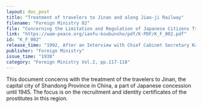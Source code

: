 ```yaml
---
layout: doc_post
title: "Treatment of travelers to Jinan and along Jiao-ji Railway"
filename: "Foreign Ministry 02"
file: "Concerning the Limitation and Regulation of Japanese Citizens Traveling to China at the Time of the Sino-Japanese Incident; Regulation by District in China Vol. 1"
link: "https://wam-peace.org/ianfu-koubunsho/pdf/K-PDF/K_F_002.pdf"
id: "K_F_002"
release_time: "1992, After an Interview with Chief Cabinet Secretary Katō Kōichi"
publisher: "Foreign Ministry"
issue_time: "1938"
category: "Foreign Ministry Vol.2, pp.117-118"
---
```

This document concerns with the treatment of the travelers to Jinan, the capital city of Shandong Province in China, a part of Japanese concession until 1945. The focus is on the recruitment and identity certificates of the prostitutes in this region.
